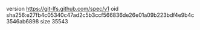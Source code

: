 version https://git-lfs.github.com/spec/v1
oid sha256:e27fb4c05340c47ad2c5b3ccf566836de26e01a09b223bdf4e9b4c3546ab6898
size 35543
